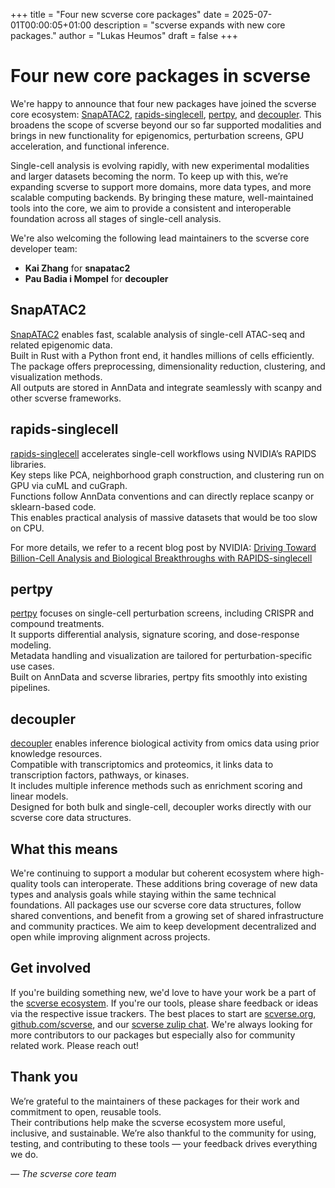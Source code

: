 +++
title = "Four new scverse core packages"
date = 2025-07-01T00:00:05+01:00
description = "scverse expands with new core packages."
author = "Lukas Heumos"
draft = false
+++

# Four new core packages in scverse

We're happy to announce that four new packages have joined the scverse core ecosystem: [SnapATAC2](https://github.com/scverse/snapatac2), [rapids-singlecell](https://github.com/scverse/rapids_singlecell), [pertpy](https://github.com/scverse/pertpy), and [decoupler](https://github.com/scverse/decoupler).
This broadens the scope of scverse beyond our so far supported modalities and brings in new functionality for epigenomics, perturbation screens, GPU acceleration, and functional inference.

Single-cell analysis is evolving rapidly, with new experimental modalities and larger datasets becoming the norm.
To keep up with this, we’re expanding scverse to support more domains, more data types, and more scalable computing backends.
By bringing these mature, well-maintained tools into the core, we aim to provide a consistent and interoperable foundation across all stages of single-cell analysis.

We're also welcoming the following lead maintainers to the scverse core developer team:  
- **Kai Zhang** for **snapatac2**
- **Pau Badia i Mompel** for **decoupler**

## SnapATAC2

[SnapATAC2](https://github.com/scverse/snapatac2) enables fast, scalable analysis of single-cell ATAC-seq and related epigenomic data.  
Built in Rust with a Python front end, it handles millions of cells efficiently.  
The package offers preprocessing, dimensionality reduction, clustering, and visualization methods.  
All outputs are stored in AnnData and integrate seamlessly with scanpy and other scverse frameworks.

## rapids-singlecell

[rapids-singlecell](https://github.com/scverse/rapids_singlecell) accelerates single-cell workflows using NVIDIA’s RAPIDS libraries.  
Key steps like PCA, neighborhood graph construction, and clustering run on GPU via cuML and cuGraph.  
Functions follow AnnData conventions and can directly replace scanpy or sklearn-based code.  
This enables practical analysis of massive datasets that would be too slow on CPU.

For more details, we refer to a recent blog post by NVIDIA: [Driving Toward Billion-Cell Analysis and Biological Breakthroughs with RAPIDS-singlecell](https://developer.nvidia.com/blog/driving-toward-billion-cell-analysis-and-biological-breakthroughs-with-rapids-singlecell)

## pertpy

[pertpy](https://github.com/scverse/pertpy) focuses on single-cell perturbation screens, including CRISPR and compound treatments.  
It supports differential analysis, signature scoring, and dose-response modeling.  
Metadata handling and visualization are tailored for perturbation-specific use cases.  
Built on AnnData and scverse libraries, pertpy fits smoothly into existing pipelines.

## decoupler

[decoupler](https://github.com/scverse/decoupler) enables inference biological activity from omics data using prior knowledge resources.  
Compatible with transcriptomics and proteomics, it links data to transcription factors, pathways, or kinases.  
It includes multiple inference methods such as enrichment scoring and linear models.  
Designed for both bulk and single-cell, decoupler works directly with our scverse core data structures.

## What this means

We're continuing to support a modular but coherent ecosystem where high-quality tools can interoperate.
These additions bring coverage of new data types and analysis goals while staying within the same technical foundations.
All packages use our scverse core data structures, follow shared conventions, and benefit from a growing set of shared infrastructure and community practices.
We aim to keep development decentralized and open while improving alignment across projects.

## Get involved

If you're building something new, we'd love to have your work be a part of the [scverse ecosystem](https://github.com/scverse/ecosystem-packages).
If you're our tools, please share feedback or ideas via the respective issue trackers.
The best places to start are [scverse.org](https://scverse.org), [github.com/scverse](https://github.com/scverse), and our [scverse zulip chat](https://scverse.zulipchat.com/).
We're always looking for more contributors to our packages but especially also for community related work.
Please reach out!

## Thank you

We’re grateful to the maintainers of these packages for their work and commitment to open, reusable tools.  
Their contributions help make the scverse ecosystem more useful, inclusive, and sustainable.
We’re also thankful to the community for using, testing, and contributing to these tools — your feedback drives everything we do.

*— The scverse core team*
